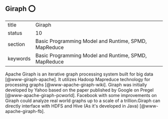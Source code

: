 ## Giraph :o:


|          |                                                      |
| -------- | ---------------------------------------------------- |
| title    | Giraph                                               | 
| status   | 10                                                   |
| section  | Basic Programming Model and Runtime, SPMD, MapReduce |
| keywords | Basic Programming Model and Runtime, SPMD, MapReduce |



Apache Giraph is an iterative graph processing system built for big
data [@www-giraph-apache]. It utilizes Hadoop Mapreduce technology
for processing graphs [@www-apache-giraph-wiki].  Giraph was
initially developed by Yahoo based on the paper published by Google on
Pregel [@www-apache-giraph-pcworld].  Facebook with some
improvements on Giraph could analyze real world graphs up to a scale
of a trillion.Giraph can directly interface with HDFS and Hive (As
it's developed in Java) [@www-apache-giraph-fb].


   
